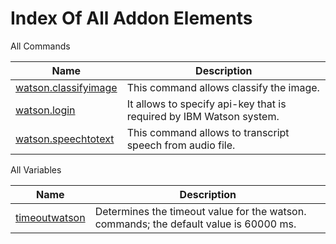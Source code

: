 # Index Of All Addon Elements


 All Commands

| Name | Description |
| ---- | ----------- |
| [watson.classifyimage](https://github.com/G1ANT-Robot/G1ANT.Addon/blob/master/G1ANT.Addon.Watson/Commands/WatsonClassifyImageCommand.md) | This command allows classify the image. |
| [watson.login](https://github.com/G1ANT-Robot/G1ANT.Addon/blob/master/G1ANT.Addon.Watson/Commands/WatsonLoginCommand.md) | It allows to specify api-key that is required by IBM Watson system. |
| [watson.speechtotext](https://github.com/G1ANT-Robot/G1ANT.Addon/blob/master/G1ANT.Addon.Watson/Commands/WatsonSpeechToTextCommand.md) | This command allows to transcript speech from audio file. |

 All Variables

| Name | Description |
| ---- | ----------- |
| [timeoutwatson](https://github.com/G1ANT-Robot/G1ANT.Addon/blob/master/G1ANT.Addon.Watson/Variables/TimeoutWatsonVariable.md) | Determines the timeout value for the watson. commands; the default value is 60000 ms. |
